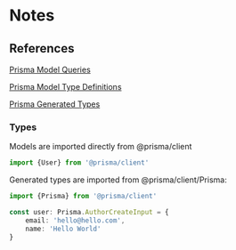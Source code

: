 # Notes

## References

[Prisma Model Queries](https://www.prisma.io/docs/reference/api-reference/prisma-client-reference#model-queries)

[Prisma Model Type Definitions](https://www.prisma.io/docs/concepts/components/prisma-schema/data-model#type-definitions)

[Prisma Generated Types](https://www.prisma.io/docs/concepts/components/prisma-client/advanced-type-safety)

### Types

Models are imported directly from @prisma/client

```typescript
import {User} from '@prisma/client'
```

Generated types are imported from @prisma/client/Prisma:

```typescript
import {Prisma} from '@prisma/client'

const user: Prisma.AuthorCreateInput = {
	email: 'hello@hello.com',
	name: 'Hello World'
}
```
